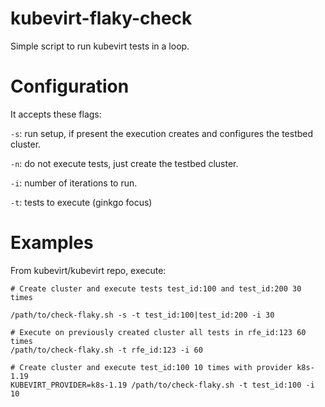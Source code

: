 # kubevirt-flaky-check

Simple script to run kubevirt tests in a loop.

# Configuration

It accepts these flags:

`-s`: run setup, if present the execution creates and configures the testbed cluster.

`-n`: do not execute tests, just create the testbed cluster.

`-i`: number of iterations to run.

`-t`: tests to execute (ginkgo focus)

# Examples

From kubevirt/kubevirt repo, execute:

```
# Create cluster and execute tests test_id:100 and test_id:200 30 times

/path/to/check-flaky.sh -s -t test_id:100|test_id:200 -i 30

# Execute on previously created cluster all tests in rfe_id:123 60 times
/path/to/check-flaky.sh -t rfe_id:123 -i 60

# Create cluster and execute test_id:100 10 times with provider k8s-1.19
KUBEVIRT_PROVIDER=k8s-1.19 /path/to/check-flaky.sh -t test_id:100 -i 10
```
